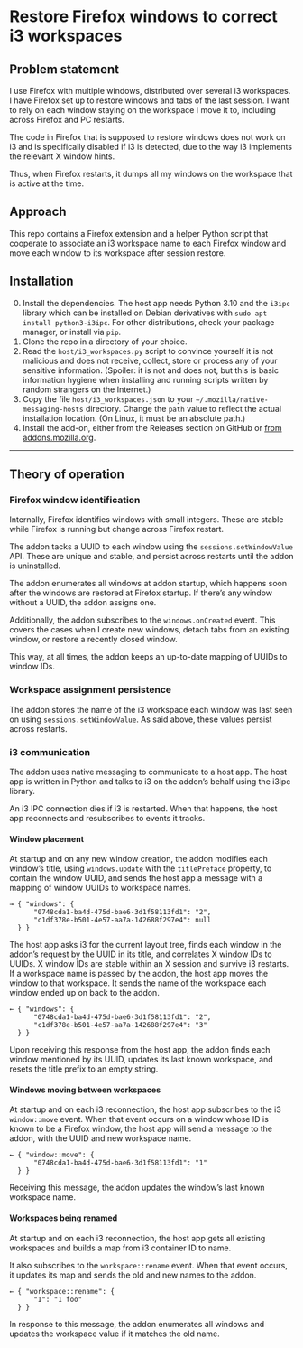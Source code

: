 # Restore Firefox windows to correct i3 workspaces

## Problem statement

I use Firefox with multiple windows,
distributed over several i3 workspaces.
I have Firefox set up to restore windows and tabs of the last session.
I want to rely on each window staying on the workspace I move it to,
including across Firefox and PC restarts.

The code in Firefox that is supposed to restore windows
does not work on i3 and is specifically disabled if i3 is detected,
due to the way i3 implements the relevant X window hints.

Thus, when Firefox restarts, it dumps all my windows on the workspace
that is active at the time.

## Approach

This repo contains a Firefox extension and a helper Python script
that cooperate to associate an i3 workspace name to each Firefox window
and move each window to its workspace after session restore.

## Installation

0. Install the dependencies.
   The host app needs Python 3.10 and the `i3ipc` library
   which can be installed on Debian derivatives
   with `sudo apt install python3-i3ipc`.
   For other distributions, check your package manager,
   or install via `pip`.
1. Clone the repo in a directory of your choice.
2. Read the `host/i3_workspaces.py` script
   to convince yourself it is not malicious
   and does not receive, collect, store or process
   any of your sensitive information.
   (Spoiler: it is not and does not,
   but this is basic information hygiene
   when installing and running scripts
   written by random strangers on the Internet.)
3. Copy the file `host/i3_workspaces.json`
   to your `~/.mozilla/native-messaging-hosts` directory.
   Change the `path` value to reflect the actual installation location.
   (On Linux, it must be an absolute path.)
4. Install the add-on,
   either from the Releases section on GitHub
   or [from addons.mozilla.org][amo].

[amo]: https://addons.mozilla.org/en-US/firefox/addon/i3-workspaces/

----

## Theory of operation

### Firefox window identification

Internally, Firefox identifies windows with small integers.
These are stable while Firefox is running
but change across Firefox restart.

The addon tacks a UUID to each window
using the `sessions.setWindowValue` API.
These are unique and stable,
and persist across restarts until the addon is uninstalled.

The addon enumerates all windows at addon startup,
which happens soon after the windows are restored at Firefox startup.
If there’s any window without a UUID, the addon assigns one.

Additionally, the addon subscribes to the `windows.onCreated` event.
This covers the cases when I
create new windows,
detach tabs from an existing window,
or restore a recently closed window.

This way, at all times,
the addon keeps an up-to-date mapping of UUIDs to window IDs.

### Workspace assignment persistence

The addon stores the name of the i3 workspace
each window was last seen on
using `sessions.setWindowValue`.
As said above, these values persist across restarts.

### i3 communication

The addon uses native messaging to communicate to a host app.
The host app is written in Python
and talks to i3 on the addon’s behalf using the i3ipc library.

An i3 IPC connection dies if i3 is restarted.
When that happens, the host app reconnects
and resubscribes to events it tracks.

#### Window placement

At startup and on any new window creation,
the addon modifies each window’s title,
using `windows.update` with the `titlePreface` property,
to contain the window UUID,
and sends the host app a message
with a mapping of window UUIDs to workspace names.

```
→ { "windows": {
      "0748cda1-ba4d-475d-bae6-3d1f58113fd1": "2",
      "c1df378e-b501-4e57-aa7a-142688f297e4": null
  } }
```

The host app asks i3 for the current layout tree,
finds each window in the addon’s request by the UUID in its title,
and correlates X window IDs to UUIDs.
X window IDs are stable within an X session
and survive i3 restarts.
If a workspace name is passed by the addon,
the host app moves the window to that workspace.
It sends the name of the workspace each window ended up on
back to the addon.

```
← { "windows": {
      "0748cda1-ba4d-475d-bae6-3d1f58113fd1": "2",
      "c1df378e-b501-4e57-aa7a-142688f297e4": "3"
  } }
```

Upon receiving this response from the host app,
the addon finds each window mentioned by its UUID,
updates its last known workspace,
and resets the title prefix to an empty string.

#### Windows moving between workspaces

At startup and on each i3 reconnection,
the host app subscribes to the i3 `window::move` event.
When that event occurs on a window
whose ID is known to be a Firefox window,
the host app will send a message to the addon,
with the UUID and new workspace name.

```
← { "window::move": {
      "0748cda1-ba4d-475d-bae6-3d1f58113fd1": "1"
  } }
```

Receiving this message,
the addon updates the window’s last known workspace name.

#### Workspaces being renamed

At startup and on each i3 reconnection,
the host app gets all existing workspaces
and builds a map from i3 container ID to name.

It also subscribes to the `workspace::rename` event.
When that event occurs, it updates its map
and sends the old and new names to the addon.

```
← { "workspace::rename": {
      "1": "1 foo"
  } }
```

In response to this message, the addon enumerates all windows
and updates the workspace value if it matches the old name.
